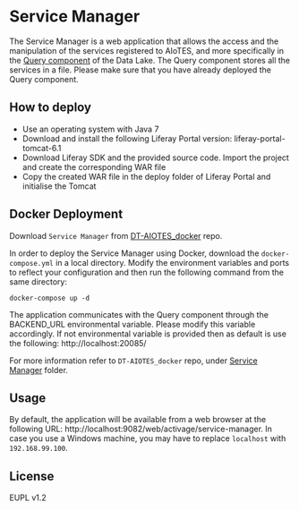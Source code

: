 # Service Manager

The Service Manager is a web application that allows the access and the manipulation of the services registered to AIoTES, and more specifically in the [Query component](https://git.activageproject.eu/Deployment/DT-AIOTES_docker/src/master/DL-Query-component) of the Data Lake. The Query component stores all the services in a file. Please make sure that you have already deployed the Query component.

## How to deploy

- Use an operating system with Java 7
- Download and install the following Liferay Portal version: liferay-portal-tomcat-6.1
- Download Liferay SDK and the provided source code. Import the project and create the corresponding WAR file
- Copy the created WAR file in the deploy folder of Liferay Portal and initialise the Tomcat


## Docker Deployment

Download ``Service Manager`` from [DT-AIOTES_docker](https://git.activageproject.eu/Deployment/DT-AIOTES_docker) repo.

In order to deploy the Service Manager using Docker, download the `docker-compose.yml` in a local directory. Modify the environment variables and ports to reflect your configuration and then run the following command from the same directory:

```
docker-compose up -d
```

The application communicates with the Query component through the BACKEND_URL environmental variable. Please modify this variable accordingly. If not environmental variable is provided then as default is use the following: http://localhost:20085/

For more information refer to ``DT-AIOTES_docker`` repo, under [Service Manager](https://git.activageproject.eu/Deployment/DT-AIOTES_docker/src/master/Service%20Manager/README.md) folder.

## Usage
By default, the application will be available from a web browser at the following URL: http://localhost:9082/web/activage/service-manager. In case you use a Windows machine, you may have to replace `localhost` with `192.168.99.100`.

## License

EUPL v1.2